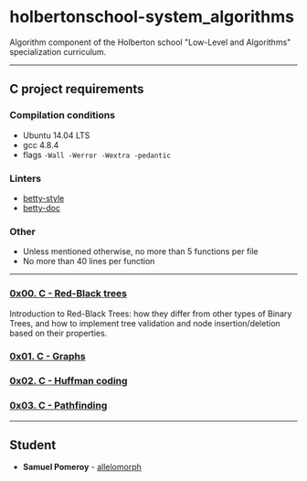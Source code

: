 # holbertonschool-system_algorithms

Algorithm component of the Holberton school "Low-Level and Algorithms" specialization curriculum. 

---

## C project requirements

### Compilation conditions
* Ubuntu 14.04 LTS
* gcc 4.8.4
* flags `-Wall -Werror -Wextra -pedantic`

### Linters
* [betty-style](https://github.com/holbertonschool/Betty/blob/master/betty-style.pl)
* [betty-doc](https://github.com/holbertonschool/Betty/blob/master/betty-doc.pl)

### Other
* Unless mentioned otherwise, no more than 5 functions per file
* No more than 40 lines per function

---

### [0x00. C - Red-Black trees](./0x00-red_black_tree/)
Introduction to Red-Black Trees: how they differ from other types of Binary Trees, and how to implement tree validation and node insertion/deletion based on their properties. 

### [0x01. C - Graphs](./0x01-graphs/)

### [0x02. C - Huffman coding](./0x02-huffman_coding/)

### [0x03. C - Pathfinding](./0x03-pathfinding/)

---

## Student
* **Samuel Pomeroy** - [allelomorph](github.com/allelomorph)
